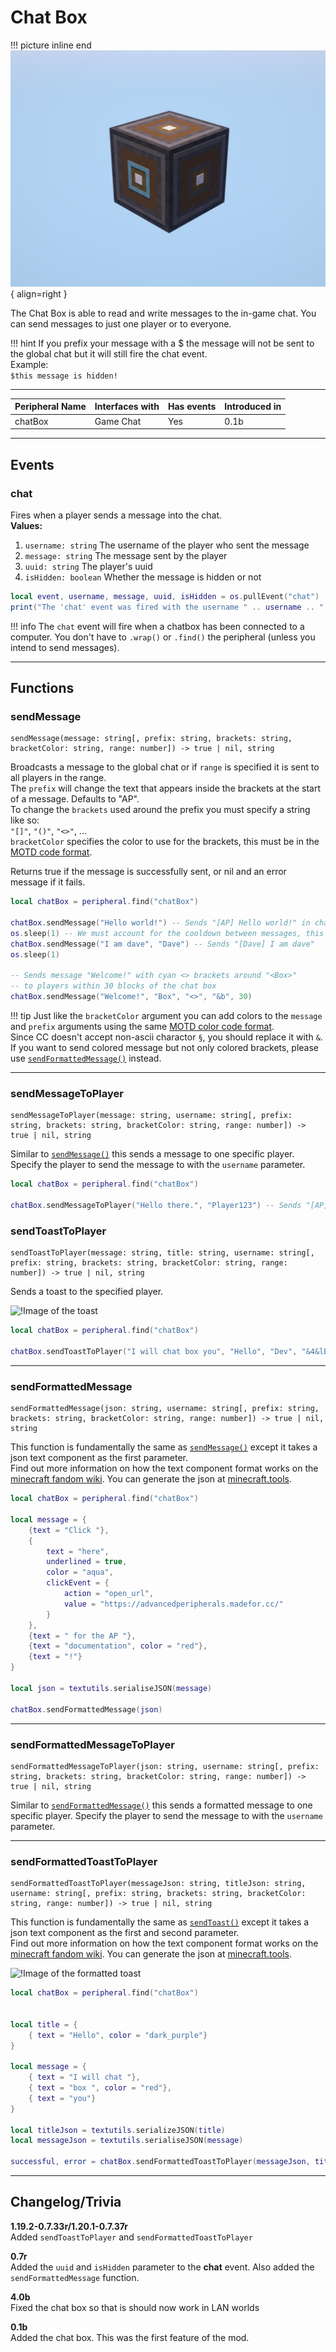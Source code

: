 # Chat Box

!!! picture inline end
    ![!Image of the Chat Box block](/../assets/images/previews/chat_box.png){ align=right }

The Chat Box is able to read and write messages to the in-game chat. You can send messages to just one player or to everyone.

!!! hint
    If you prefix your message with a $ the message will not be sent to the global chat but it will still fire the chat event.  
    Example:  
    `$this message is hidden!`

---

<center>

| Peripheral Name | Interfaces with | Has events | Introduced in |
| --------------- | --------------- | ---------- | ------------- |
| chatBox         | Game Chat       | Yes        | 0.1b          |

</center>

---

## Events

### chat
Fires when a player sends a message into the chat.  
**Values:**  
1. `username: string` The username of the player who sent the message  
2. `message: string` The message sent by the player  
3. `uuid: string` The player's uuid  
4. `isHidden: boolean` Whether the message is hidden or not

```lua linenums="1"
local event, username, message, uuid, isHidden = os.pullEvent("chat")
print("The 'chat' event was fired with the username " .. username .. " and the message " .. message)
```

!!! info
    The `chat` event will fire when a chatbox has been connected to a computer. You don't have to `.wrap()` or `.find()` the peripheral (unless you intend to send messages).

---

## Functions

### sendMessage
```
sendMessage(message: string[, prefix: string, brackets: string, bracketColor: string, range: number]) -> true | nil, string
```
Broadcasts a message to the global chat or if `range` is specified it is sent to all players in the range.  
The `prefix` will change the text that appears inside the brackets at the start of a message. Defaults to "AP".  
To change the `brackets` used around the prefix you must specify a string like so:  
`"[]"`, `"()"`, `"<>"`, ...  
`bracketColor` specifies the color to use for the brackets, this must be in the [MOTD code format](https://www.digminecraft.com/lists/color_list_pc.php).

Returns true if the message is successfully sent, or nil and an error message if it fails.

```lua linenums="1"
local chatBox = peripheral.find("chatBox")

chatBox.sendMessage("Hello world!") -- Sends "[AP] Hello world!" in chat
os.sleep(1) -- We must account for the cooldown between messages, this is to prevent spam
chatBox.sendMessage("I am dave", "Dave") -- Sends "[Dave] I am dave"
os.sleep(1)

-- Sends message "Welcome!" with cyan <> brackets around "<Box>"
-- to players within 30 blocks of the chat box
chatBox.sendMessage("Welcome!", "Box", "<>", "&b", 30)
```

!!! tip
    Just like the `bracketColor` argument you can add colors to the `message` and `prefix` arguments using the same [MOTD color code format](https://www.digminecraft.com/lists/color_list_pc.php).  
    Since CC doesn't accept non-ascii charactor `§`, you should replace it with `&`.  
    If you want to send colored message but not only colored brackets, please use [`sendFormattedMessage()`](#sendformattedmessage) instead.

---

### sendMessageToPlayer
```
sendMessageToPlayer(message: string, username: string[, prefix: string, brackets: string, bracketColor: string, range: number]) -> true | nil, string
```
Similar to [`sendMessage()`](#sendmessage) this sends a message to one specific player. Specify the player to send the message to with the `username` parameter.

```lua linenums="1"
local chatBox = peripheral.find("chatBox")

chatBox.sendMessageToPlayer("Hello there.", "Player123") -- Sends "[AP] Hello there." to Player123 in chat
```

### sendToastToPlayer
```
sendToastToPlayer(message: string, title: string, username: string[, prefix: string, brackets: string, bracketColor: string, range: number]) -> true | nil, string
```
Sends a toast to the specified player.

![!Image of the toast](/../assets/images/chat_box/toast.png)


```lua linenums="1"
local chatBox = peripheral.find("chatBox")

chatBox.sendToastToPlayer("I will chat box you", "Hello", "Dev", "&4&lBoxi", "()", "&c&l")
```

---

### sendFormattedMessage
```
sendFormattedMessage(json: string, username: string[, prefix: string, brackets: string, bracketColor: string, range: number]) -> true | nil, string
```
This function is fundamentally the same as [`sendMessage()`](#sendmessage) except it takes a json text component as the first parameter.  
Find out more information on how the text component format works on the [minecraft fandom wiki](https://minecraft.fandom.com/wiki/Raw_JSON_text_format).
You can generate the json at [minecraft.tools](https://minecraft.tools/en/json_text.php?json=Welcome%20to%20Minecraft%20Tools).

```lua linenums="1"
local chatBox = peripheral.find("chatBox")

local message = {
    {text = "Click "}, 
    {
        text = "here",
        underlined = true,
        color = "aqua",
        clickEvent = {
            action = "open_url",
            value = "https://advancedperipherals.madefor.cc/"
        }
    },
    {text = " for the AP "},
    {text = "documentation", color = "red"},
    {text = "!"}
}

local json = textutils.serialiseJSON(message)

chatBox.sendFormattedMessage(json)
```

---

### sendFormattedMessageToPlayer
```
sendFormattedMessageToPlayer(json: string, username: string[, prefix: string, brackets: string, bracketColor: string, range: number]) -> true | nil, string
```
Similar to [`sendFormattedMessage()`](#sendformattedmessage) this sends a formatted message to one specific player. Specify the player to send the message to with the `username` parameter.

---

### sendFormattedToastToPlayer
```
sendFormattedToastToPlayer(messageJson: string, titleJson: string, username: string[, prefix: string, brackets: string, bracketColor: string, range: number]) -> true | nil, string
```
This function is fundamentally the same as [`sendToast()`](#sendtoasttoplayer) except it takes a json text component as the first and second parameter.  
Find out more information on how the text component format works on the [minecraft fandom wiki](https://minecraft.fandom.com/wiki/Raw_JSON_text_format).
You can generate the json at [minecraft.tools](https://minecraft.tools/en/json_text.php?json=Welcome%20to%20Minecraft%20Tools).

![!Image of the formatted toast](/../assets/images/chat_box/toast_formatted.png)

```lua linenums="1"
local chatBox = peripheral.find("chatBox")


local title = {
    { text = "Hello", color = "dark_purple"}
}

local message = {
    { text = "I will chat "},
    { text = "box ", color = "red"},
    { text = "you"}
}

local titleJson = textutils.serializeJSON(title)
local messageJson = textutils.serialiseJSON(message)

successful, error = chatBox.sendFormattedToastToPlayer(messageJson, titleJson, "Dev", "&4&lBoxi", "()", "&c&l")
```

---

## Changelog/Trivia

**1.19.2-0.7.33r/1.20.1-0.7.37r**   
Added `sendToastToPlayer` and `sendFormattedToastToPlayer`

**0.7r**  
Added the `uuid` and `isHidden` parameter to the **chat** event. Also added the `sendFormattedMessage` function.

**4.0b**  
Fixed the chat box so that is should now work in LAN worlds

**0.1b**  
Added the chat box. This was the first feature of the mod.

